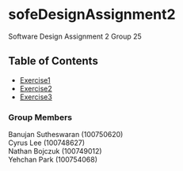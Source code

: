 # sofeDesignAssignment2
Software Design Assignment 2 Group 25
## Table of Contents

* [Exercise1](https://github.com/YehchanPark/sofeDesignAssignment2/tree/main/src/Exercise1)
* [Exercise2](https://github.com/YehchanPark/sofeDesignAssignment2/tree/main/src/Exercise2)
* [Exercise3](https://github.com/YehchanPark/sofeDesignAssignment2/tree/main/src/Exercise3)

### Group Members
Banujan Sutheswaran (100750620)\
Cyrus Lee (100748627)\
Nathan Bojczuk (100749012)\
Yehchan Park (100754068)